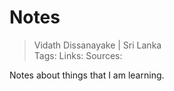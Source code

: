 # Notes

> Vidath Dissanayake | Sri Lanka  
> Tags: 
> Links:
> Sources:  

Notes about things that I am learning.

